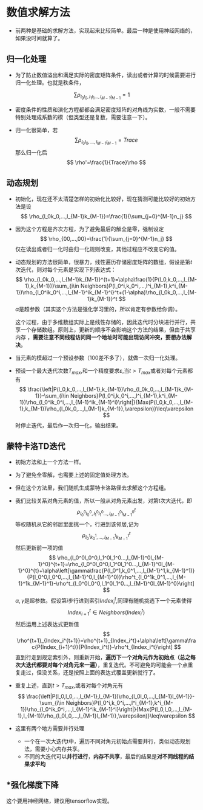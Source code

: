 # 数值求解方法

* 前两种是基础的求解方法，实现起来比较简单。最后一种是使用神经网络的，如果没时间就算了。

## 归一化处理

* 为了防止数值溢出和满足实际的密度矩阵条件，读出或者计算的时候需要进行归一化处理。也就是秩条件，

$$
\sum\rho_{l_0l_0,l_1l_1...,l_{M-1}l_{M-1}}=1
$$

* 密度条件的性质和演化方程都都会满足密度矩阵的对角线为实数，一般不需要特别处理成系数的模（但类型还是复数，需要注意一下）。

* 归一化很简单，若
  $$
  \sum\rho_{l_0l_0,...,l_{M-1}l_{M-1}}=Trace
  $$
  那么归一化后
  $$
  \rho'=\frac{1}{Trace}\rho
  $$
  

## 动态规划

* 初始化，现在还不太清楚怎样的初始化比较好，现在猜测可能比较好的初始方法是设
  $$
  \rho_{l_0k_0,...,l_{M-1}k_{M-1}}=\frac{1}{\sum_{j=0}^{M-1}n_j}
  $$

* 因为这个方程是齐次方程，为了避免最后的解全是零，强制设定
  $$
  \rho_{00,...,00}=\frac{1}{\sum_{j=0}^{M-1}n_j}
  $$
  仅在读出或者归一化时由归一化规则改变，其他过程应不改变它的值。

* 动态规划的方法很简单，很暴力，线性遍历存储密度矩阵的数组，假设是第$t$次迭代，则对每个元素是实现下列表达式：
  $$
  \rho_{l_0k_0,...,l_{M-1}k_{M-1}}^{t+1}=\alpha\frac{1}{P(l_0,k_0,...,l_{M-1},k_{M-1})}\sum_{i\in Neighbors}P(l_0^i,k_0^i,...,l^i_{M-1},k^i_{M-1})\rho_{l_0^ik_0^i,...,l_{M-1}^ik_{M-1}^i}^t+(1-\alpha)\rho_{l_0k_0,...,l_{M-1}k_{M-1}}^t
  $$
  $\alpha$是超参数（其实这个方法是强化学习里的，所以肯定有参数给你调）。

  这个过程，由于多维数组实际上是线性存储的，因此迭代时分块进行并行，共享一个存储数组。原则上，更新的顺序不会影响这个方法的结果，但由于共享内存 ，**需要注意不同线程访问同一个地址时可能出现访问冲突，要想办法解决**。

* 当元素的模超过一个预设参数（100差不多了），就做一次归一化处理。

* 预设一个最大迭代次数$T_{max}$,和一个精度要求$\varepsilon$,当$t>T_{max}$或者对每个元素都有
  $$
  \frac{\left|P(l_0,k_0,...,l_{M-1},k_{M-1})\rho_{l_0k_0,...,l_{M-1}k_{M-1}}-\sum_{i\in Neighbors}P(l_0^i,k_0^i,...,l^i_{M-1},k^i_{M-1})\rho_{l_0^ik_0^i,...,l_{M-1}^ik_{M-1}^i}\right|}{Max(P(l_0,k_0,...,l_{M-1},k_{M-1})\rho_{l_0k_0,...,l_{M-1}k_{M-1}},\varepsilon)}\leq\varepsilon
  $$
  时停止迭代，最后作一次归一化，输出结果。

## 蒙特卡洛TD迭代

* 初始方法和上一个方法一样。

* 为了避免全零解，也需要上述的固定值处理方法。

* 但在这个方法里，我们随机生成蒙特卡洛路径去求解这个方程组。

* 我们比较关系对角元素的值，所以一般从对角元素出发，对第t次大迭代，即
  $$
  \rho_{l_0^0l_0^0,l_1^0l_1^0...,l_{M-1}^0l_{M-1}^0}^{t}
  $$
  等权随机从它的邻居里面挑一个，行进到该邻居,记为
  $$
  \rho_{l_0^1k_0^1,...,l_{M-1}^1k_{M-1}^1}^{t}
  $$
  然后更新前一项的值
  $$
  \rho_{l_0^0l_0^0,l_1^0l_1^0...,l_{M-1}^0l_{M-1}^0}^{t+1}=\rho_{l_0^0l_0^0,l_1^0l_1^0...,l_{M-1}^0l_{M-1}^0}^{t}+\alpha\left[\gamma\frac{P(l_0^1,k_0^1,...,l_{M-1}^1,k_{M-1}^1)}{P(l_0^0,l_0^0,...,l_{M-1}^0,l_{M-1}^0)}\rho^t_{l_0^1k_0^1,...,l_{M-1}^1k_{M-1}^1}-\rho^t_{l_0^0l_0^0,l_1^0l_1^0...,l_{M-1}^0l_{M-1}^0}\right]
  $$
  $\alpha,\gamma$是超参数。假设第$i$步行进到索引$Index_i^t$,同理有随机挑选下一个元素使得
  $$
  Index_{i+1}^t\in Neighbors(Index_{i}^t)
  $$
  然后运用上述表达式更新值
  $$
  \rho^{t+1}_{Index_i^{t+1}}=\rho^{t+1}_{Index_i^t}+\alpha\left[\gamma\frac{P(Index_{i+1}^t)}{P(Index_i^t)}-\rho^t_{Index_i^t}\right]
  $$
  直到行走到规定索引外，则重新开始，**遍历下一个对角元作为初始点（总之每次大迭代都要对每个对角元来一遍）**，重复迭代。不可避免的可能会一个点重复走过，但没关系，还是按照上面的表达式覆盖更新就行了。

* 重复上述，直到$t>T_{max}$,或者对每个对角元有
  $$
  \frac{\left|P(l_0,l_0,...,l_{M-1},l_{M-1})\rho_{l_0l_0,...,l_{M-1}l_{M-1}}-\sum_{i\in Neighbors}P(l_0^i,k_0^i,...,l^i_{M-1},k^i_{M-1})\rho_{l_0^ik_0^i,...,l_{M-1}^ik_{M-1}^i}\right|}{Max(P(l_0,l_0,...,l_{M-1},l_{M-1})\rho_{l_0l_0,...,l_{M-1}l_{M-1}},\varepsilon)}\leq\varepsilon
  $$

* 这里有两个地方需要并行处理

  * 一个在一次大迭代t中，遍历不同对角元初始点需要并行，类似动态规划法，需要小心内存共享。
  * 不同的大迭代可以**并行进行**，**内存不共享**，最后的结果是**对不同线程的结果求平均**

## *强化梯度下降

这个要用神经网络，建议用tensorflow实现。